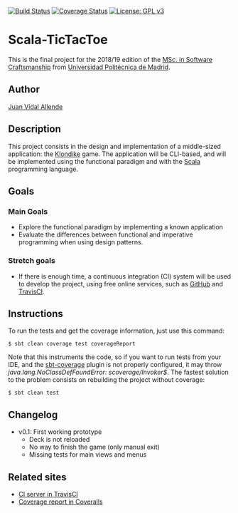 [![Build Status](https://travis-ci.org/jvidalallende/Klondike-scala.svg?branch=master)](https://travis-ci.org/jvidalallende/Klondike-scala)
[![Coverage Status](https://coveralls.io/repos/github/jvidalallende/Klondike-scala/badge.svg?branch=master)](https://coveralls.io/github/jvidalallende/Klondike-scala?branch=master)
[![License: GPL v3](https://img.shields.io/badge/License-GPLv3-blue.svg)](https://www.gnu.org/licenses/gpl-3.0)

# Scala-TicTacToe

This is the final project for the 2018/19 edition of the
[MSc. in Software Craftsmanship](https://www.etsisi.upm.es/master-upm-software-craftsmanship)
from [Universidad Politécnica de Madrid](http://www.upm.es/).

## Author

[Juan Vidal Allende](https://github.com/jvidalallende)

## Description

This project consists in the design and implementation of a middle-sized application: the
[Klondike](https://en.wikipedia.org/wiki/Klondike_(solitaire)) game. The application will
be CLI-based, and will be implemented using the functional paradigm and with the
[Scala](https://www.scala-lang.org/) programming language.

## Goals

### Main Goals

* Explore the functional paradigm by implementing a known application
* Evaluate the differences between functional and imperative programming when using
   design patterns.

### Stretch goals

* If there is enough time, a continuous integration (CI) system will be used to develop the
  project, using free online services, such as [GitHub](https://github.com/) and
  [TravisCI](https://travis-ci.org/).

## Instructions

To run the tests and get the coverage information, just use this command:

    $ sbt clean coverage test coverageReport

Note that this instruments the code, so if you want to run tests from your IDE,
and the [sbt-coverage](https://github.com/scoverage/sbt-scoverage) plugin is not
properly configured, it may throw *java.lang.NoClassDefFoundError: scoverage/Invoker$*.
The fastest solution to the problem consists on rebuilding the project without
coverage:

    $ sbt clean test

## Changelog

* v0.1: First working prototype
  * Deck is not reloaded
  * No way to finish the game (only manual exit)
  * Missing tests for main views and menus
 

## Related sites

* [CI server in TravisCI](https://travis-ci.org/jvidalallende/Klondike-scala)
* [Coverage report in Coveralls](https://coveralls.io/github/jvidalallende/Klondike-scala)
